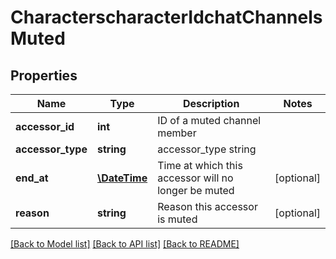 # CharacterscharacterIdchatChannelsMuted

## Properties
Name | Type | Description | Notes
------------ | ------------- | ------------- | -------------
**accessor_id** | **int** | ID of a muted channel member | 
**accessor_type** | **string** | accessor_type string | 
**end_at** | [**\DateTime**](\DateTime.md) | Time at which this accessor will no longer be muted | [optional] 
**reason** | **string** | Reason this accessor is muted | [optional] 

[[Back to Model list]](../README.md#documentation-for-models) [[Back to API list]](../README.md#documentation-for-api-endpoints) [[Back to README]](../README.md)


